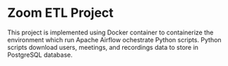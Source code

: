 # Zoom ETL Project

This project is implemented using Docker container to containerize the environment which run Apache Airflow ochestrate Python scripts. Python scripts download users, meetings, and recordings data to store in PostgreSQL database.